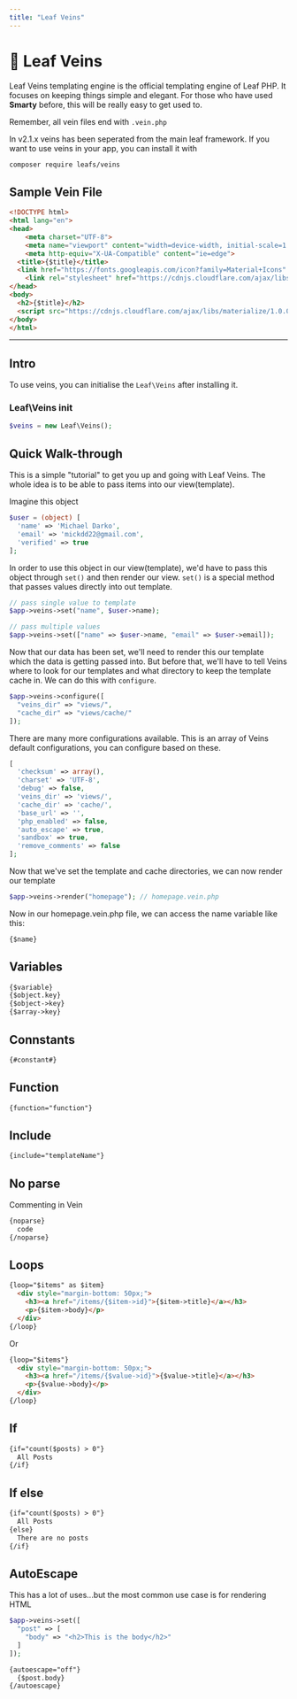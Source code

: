 ```yaml
---
title: "Leaf Veins"
---
```


<!-- markdownlint-disable no-inline-html -->
# 🥒 Leaf Veins

Leaf Veins templating engine is the official templating engine of Leaf PHP. It focuses on keeping things simple and elegant. For those who have used **Smarty** before, this will be really easy to get used to.

Remember, all vein files end with `.vein.php`

In v2.1.x veins has been seperated from the main leaf framework. If you want to use veins in your app, you can install it with

```bash
composer require leafs/veins
```

## Sample Vein File

```html
<!DOCTYPE html>
<html lang="en">
<head>
    <meta charset="UTF-8">
    <meta name="viewport" content="width=device-width, initial-scale=1.0">
    <meta http-equiv="X-UA-Compatible" content="ie=edge">
  <title>{$title}</title>
  <link href="https://fonts.googleapis.com/icon?family=Material+Icons" rel="stylesheet">
    <link rel="stylesheet" href="https://cdnjs.cloudflare.com/ajax/libs/materialize/1.0.0/css/materialize.min.css">
</head>
<body>
  <h2>{$title}</h2>
  <script src="https://cdnjs.cloudflare.com/ajax/libs/materialize/1.0.0/js/materialize.min.js"></script>
</body>
</html>
```

<hr>

## Intro

To use veins, you can initialise the `Leaf\Veins` after installing it.

### Leaf\Veins init

```php
$veins = new Leaf\Veins();
```

## Quick Walk-through

This is a simple "tutorial" to get you up and going with Leaf Veins. The whole idea is to be able to pass items into our view(template).

Imagine this object

```php
$user = (object) [
  'name' => 'Michael Darko',
  'email' => 'mickdd22@gmail.com',
  'verified' => true
];
```

In order to use this object in our view(template), we'd have to pass this object through `set()` and then render our view. `set()` is a special method that passes values directly into out template.

```php
// pass single value to template
$app->veins->set("name", $user->name);

// pass multiple values
$app->veins->set(["name" => $user->name, "email" => $user->email]);
```

Now that our data has been set, we'll need to render this our template which the data is getting passed into. But before that, we'll have to tell Veins where to look for our templates and what directory to keep the template cache in. We can do this with `configure`.

```php
$app->veins->configure([
  "veins_dir" => "views/",
  "cache_dir" => "views/cache/"
]);
```

There are many more configurations available. This is an array of Veins default configurations, you can configure based on these.

```php
[
  'checksum' => array(),
  'charset' => 'UTF-8',
  'debug' => false,
  'veins_dir' => 'views/',
  'cache_dir' => 'cache/',
  'base_url' => '',
  'php_enabled' => false,
  'auto_escape' => true,
  'sandbox' => true,
  'remove_comments' => false
];
```

Now that we've set the template and cache directories, we can now render our template

```php
$app->veins->render("homepage"); // homepage.vein.php
```

Now in our homepage.vein.php file, we can access the name variable like this:

```html
{$name}
```

## Variables

```html
{$variable}
{$object.key}
{$object->key}
{$array->key}
```

## Connstants

```html
{#constant#}
```

## Function

```html
{function="function"}
```

## Include

```html
{include="templateName"}
```

## No parse

Commenting in Vein

```html
{noparse}
  code
{/noparse}
```

## Loops

```html
{loop="$items" as $item}
  <div style="margin-bottom: 50px;">
    <h3><a href="/items/{$item->id}">{$item->title}</a></h3>
    <p>{$item->body}</p>
  </div>
{/loop}
```

Or

```html
{loop="$items"}
  <div style="margin-bottom: 50px;">
    <h3><a href="/items/{$value->id}">{$value->title}</a></h3>
    <p>{$value->body}</p>
  </div>
{/loop}
```

## If

```html
{if="count($posts) > 0"}
  All Posts
{/if}
```

## If else

```html
{if="count($posts) > 0"}
  All Posts
{else}
  There are no posts
{/if}
```

## AutoEscape

This has a lot of uses...but the most common use case is for rendering HTML

```php
$app->veins->set([
  "post" => [
    "body" => "<h2>This is the body</h2>"
  ]
]);
```

```html
{autoescape="off"}
  {$post.body}
{/autoescape}
```

